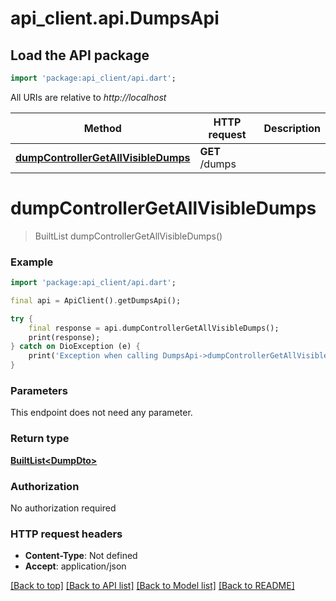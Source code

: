 # api_client.api.DumpsApi

## Load the API package
```dart
import 'package:api_client/api.dart';
```

All URIs are relative to *http://localhost*

Method | HTTP request | Description
------------- | ------------- | -------------
[**dumpControllerGetAllVisibleDumps**](DumpsApi.md#dumpcontrollergetallvisibledumps) | **GET** /dumps | 


# **dumpControllerGetAllVisibleDumps**
> BuiltList<DumpDto> dumpControllerGetAllVisibleDumps()



### Example
```dart
import 'package:api_client/api.dart';

final api = ApiClient().getDumpsApi();

try {
    final response = api.dumpControllerGetAllVisibleDumps();
    print(response);
} catch on DioException (e) {
    print('Exception when calling DumpsApi->dumpControllerGetAllVisibleDumps: $e\n');
}
```

### Parameters
This endpoint does not need any parameter.

### Return type

[**BuiltList&lt;DumpDto&gt;**](DumpDto.md)

### Authorization

No authorization required

### HTTP request headers

 - **Content-Type**: Not defined
 - **Accept**: application/json

[[Back to top]](#) [[Back to API list]](../README.md#documentation-for-api-endpoints) [[Back to Model list]](../README.md#documentation-for-models) [[Back to README]](../README.md)

